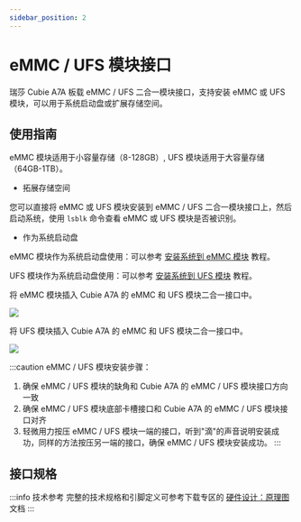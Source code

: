 ```yaml
---
sidebar_position: 2
---
```


# eMMC / UFS 模块接口

瑞莎 Cubie A7A 板载 eMMC / UFS 二合一模块接口，支持安装 eMMC 或 UFS 模块，可以用于系统启动盘或扩展存储空间。

## 使用指南

eMMC 模块适用于小容量存储（8-128GB）, UFS 模块适用于大容量存储（64GB-1TB）。

- 拓展存储空间

您可以直接将 eMMC 或 UFS 模块安装到 eMMC / UFS 二合一模块接口上，然后启动系统，使用 `lsblk` 命令查看 eMMC 或 UFS 模块是否被识别。

- 作为系统启动盘

eMMC 模块作为系统启动盘使用：可以参考 [安装系统到 eMMC 模块](../getting-started/install-system/emmc-system/) 教程。

UFS 模块作为系统启动盘使用：可以参考 [安装系统到 UFS 模块](../getting-started/install-system/ufs-system/) 教程。

<Tabs queryString="boot_system">

<TabItem value="eMMC 模块">

将 eMMC 模块插入 Cubie A7A 的 eMMC 和 UFS 模块二合一接口中。

<div style={{textAlign: 'center'}}>
  <img src="/img/cubie/a7a/a7a-emmc-single.webp" style={{width: '50%', maxWidth: '1200px'}} />
</div>
</TabItem>

<TabItem value="UFS 模块">

将 UFS 模块插入 Cubie A7A 的 eMMC 和 UFS 模块二合一接口中。

<div style={{textAlign: 'center'}}>
  <img src="/img/cubie/a7a/a7a-ufs-single.webp" style={{width: '50%', maxWidth: '1200px'}} />
</div>
</TabItem>
</Tabs>

:::caution
eMMC / UFS 模块安装步骤：

1. 确保 eMMC / UFS 模块的缺角和 Cubie A7A 的 eMMC / UFS 模块接口方向一致
2. 确保 eMMC / UFS 模块底部卡槽接口和 Cubie A7A 的 eMMC / UFS 模块接口对齐
3. 轻微用力按压 eMMC / UFS 模块一端的接口，听到"滴"的声音说明安装成功，同样的方法按压另一端的接口，确保 eMMC / UFS 模块安装成功。
   :::

## 接口规格

:::info 技术参考
完整的技术规格和引脚定义可参考下载专区的 [硬件设计：原理图](../download) 文档
:::
